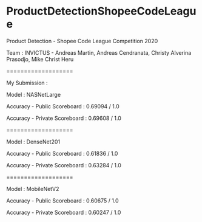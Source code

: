 # ProductDetectionShopeeCodeLeague
Product Detection - Shopee Code League Competition 2020

Team : INVICTUS - Andreas Martin, Andreas Cendranata, Christy Alverina Prasodjo, Mike Christ Heru

===================

My Submission :

Model : NASNetLarge

Accuracy - Public Scoreboard : 0.69094 / 1.0

Accuracy - Private Scoreboard : 0.69608 / 1.0

===================

Model : DenseNet201

Accuracy - Public Scoreboard : 0.61836 / 1.0

Accuracy - Private Scoreboard : 0.63284 / 1.0

===================

Model : MobileNetV2

Accuracy - Public Scoreboard : 0.60675 / 1.0

Accuracy - Private Scoreboard : 0.60247 / 1.0



